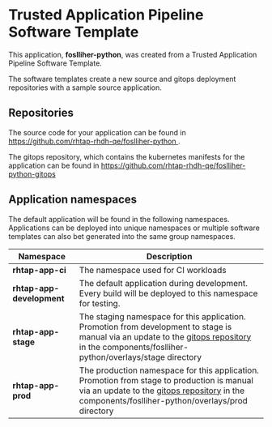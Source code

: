 # Trusted Application Pipeline Software Template

This application, **foslliher-python**, was created from a Trusted Application Pipeline Software Template.

The software templates create a new source and gitops deployment repositories with a sample source application. 

## Repositories

The source code for your application can be found in [https://github.com/rhtap-rhdh-qe/foslliher-python ](https://github.com/rhtap-rhdh-qe/foslliher-python ).
 
The gitops repository, which contains the kubernetes manifests for the application can be found in 
[https://github.com/rhtap-rhdh-qe/foslliher-python-gitops ](https://github.com/rhtap-rhdh-qe/foslliher-python-gitops ) 

## Application namespaces 

The default application will be found in the following namespaces. Applications can be deployed into unique namespaces or multiple software templates can also bet generated into the same group namespaces.  

|  Namespace   |  Description   |  
| -------- | -------- |
| **rhtap-app-ci** | The namespace used for CI workloads |
| **rhtap-app-development** | The default application during development. Every build will be deployed to this namespace for testing. |
| **rhtap-app-stage** | The staging namespace for this application. Promotion from development to stage is manual via an update to the [gitops repository](https://github.com/rhtap-rhdh-qe/foslliher-python-gitops ) in the components/foslliher-python/overlays/stage directory |
| **rhtap-app-prod** | The production namespace for this application. Promotion from stage to production is manual via an update to the [gitops repository](https://github.com/rhtap-rhdh-qe/foslliher-python-gitops ) in the components/foslliher-python/overlays/prod directory |
